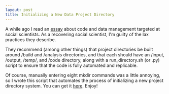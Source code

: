 ```yaml
---
layout: post
title: Initializing a New Data Project Directory
---
```

A while ago I read an [essay](http://faculty.chicagobooth.edu/matthew.gentzkow/research/CodeAndData.pdf) about code and data management targeted at social scientists. As a recovering social scientist, I'm guilty of the lax practices they describe.

They recommend (among other things) that project directories be built around /build and /analysis directories, and that each should have an /input, /output, /temp/, and /code directory, along with a run_directory.sh (or .py) script to ensure that the code is fully automated and replicable. 

Of course, manually entering eight mkdir commands was a little annoying, so I wrote this script that automates the process of initializing a new project directory system. You can get it [here](https://github.com/Chris-OKeefe/project_init). Enjoy!
